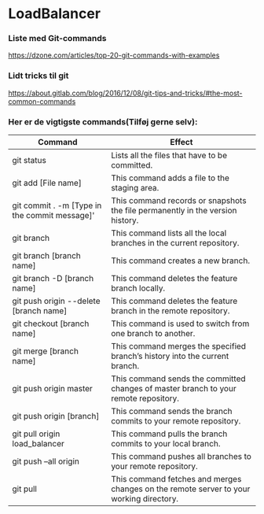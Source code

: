 # LoadBalancer
### Liste med Git-commands

https://dzone.com/articles/top-20-git-commands-with-examples

### Lidt tricks til git

https://about.gitlab.com/blog/2016/12/08/git-tips-and-tricks/#the-most-common-commands

### Her er de vigtigste commands(Tilføj gerne selv):

Command | Effect
------------ | -------------
git status | Lists all the files that have to be committed.
git add [File name] | This command adds a file to the staging area.
git commit . -m [Type in the commit message]' | This command records or snapshots the file permanently in the version history.
git branch | This command lists all the local branches in the current repository.
git branch [branch name] | This command creates a new branch.
git branch -D [branch name] | This command deletes the feature branch locally.
git push origin --delete [branch name] | This command deletes the feature branch in the remote repository.
git checkout [branch name] | This command is used to switch from one branch to another.
git merge [branch name] | This command merges the specified branch’s history into the current branch.
git push origin master | This command sends the committed changes of master branch to your remote repository.
git push origin [branch] | This command sends the branch commits to your remote repository.
git pull origin load_balancer | This command pulls the branch commits to your local branch.
git push –all origin | This command pushes all branches to your remote repository.
git pull | This command fetches and merges changes on the remote server to your working directory.
